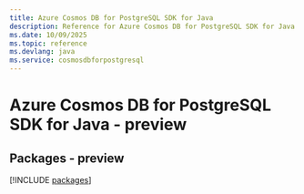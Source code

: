 ```yaml
---
title: Azure Cosmos DB for PostgreSQL SDK for Java
description: Reference for Azure Cosmos DB for PostgreSQL SDK for Java
ms.date: 10/09/2025
ms.topic: reference
ms.devlang: java
ms.service: cosmosdbforpostgresql
---
```

# Azure Cosmos DB for PostgreSQL SDK for Java - preview
## Packages - preview
[!INCLUDE [packages](cosmos-db-for-postgresql-index.md)]